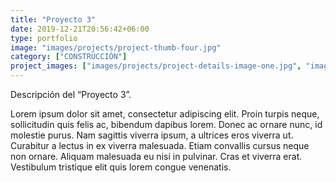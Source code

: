 ```yaml
---
title: "Proyecto 3"
date: 2019-12-21T20:56:42+06:00
type: portfolio
image: "images/projects/project-thumb-four.jpg"
category: ["CONSTRUCCIÓN"]
project_images: ["images/projects/project-details-image-one.jpg", "images/projects/project-details-image-two.jpg"]
---
```


Descripción del “Proyecto 3”.

Lorem ipsum dolor sit amet, consectetur adipiscing elit. Proin turpis neque, sollicitudin quis felis ac, bibendum dapibus lorem. Donec ac ornare nunc, id molestie purus. Nam sagittis viverra ipsum, a ultrices eros viverra ut. Curabitur a lectus in ex viverra malesuada. Etiam convallis cursus neque non ornare. Aliquam malesuada eu nisi in pulvinar. Cras et viverra erat. Vestibulum tristique elit quis lorem congue venenatis.
